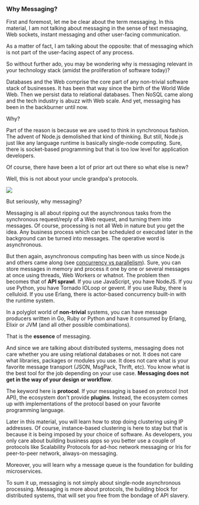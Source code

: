 <script>
  (function(i,s,o,g,r,a,m){i['GoogleAnalyticsObject']=r;i[r]=i[r]||function(){
  (i[r].q=i[r].q||[]).push(arguments)},i[r].l=1*new Date();a=s.createElement(o),
  m=s.getElementsByTagName(o)[0];a.async=1;a.src=g;m.parentNode.insertBefore(a,m)
  })(window,document,'script','//www.google-analytics.com/analytics.js','ga');

  ga('create', 'UA-71257746-1', 'auto');
  ga('send', 'pageview');

</script>

### Why Messaging?

First and foremost, let me be clear about the term messaging. In this material, I am not talking about messaging in the sense of text messaging, Web sockets, instant messaging and other user-facing communication.

As a matter of fact, I am talking about the opposite: that of messaging which is not part of the user-facing aspect of any process.

So without further ado, you may be wondering why is messaging relevant in your technology stack (amidst the proliferation of software today)?

Databases and the Web comprise the core part of any non-trivial software stack of businesses. It has been that way since the birth of the World Wide Web. Then we persist data to relational databases. Then NoSQL came along and the tech industry is abuzz with Web scale. And yet, messaging has been in the backburner until now.

Why?

Part of the reason is because we are used to think in synchronous fashion. The advent of Node.js demolished that kind of thinking. But still, Node.js just like any language runtime is basically single-node computing. Sure, there is socket-based programming but that is too low level for application developers.

Of course, there have been a lot of prior art out there so what else is new?

Well, this is not about your uncle grandpa's protocols.

<img src="https://itjumpstart.files.wordpress.com/2016/02/unclegrandpa.jpg">

But seriously, why messaging?

Messaging is all about ripping out the asynchronous tasks from the synchronous request/reply of a Web request, and turning them into messages. Of course, processing is not all Web in nature but you get the idea. Any business process which can be scheduled or executed later in the background can be turned into messages. The operative word is asynchronous.

But then again, asynchronous computing has been with us since Node.js and others came along (see [concurrency vs parallelism](index.html#concurrency)). Sure, you can store messages in memory and process it one by one or several messages at once using threads, Web Workers or whatnot. The problem then becomes that of **API sprawl**. If you use JavaScript, you have NodeJS. If you use Python, you have Tornado IOLoop or gevent. If you use Ruby, there is celluloid. If you use Erlang, there is actor-based concurrency built-in with the runtime system.

In a polyglot world of **non-trivial** systems, you can have message producers written in Go, Ruby or Python and have it consumed by Erlang, Elixir or JVM (and all other possible combinations).

That is the **essence** of messaging.

And since we are talking about distributed systems, messaging does not care whether you are using relational databases or not. It does not  care what libraries, packages or modules you use. It does not care what is your favorite message transport (JSON, MsgPack, Thrift, etc). You know what is the best tool for the job depending on your use case. **Messaging does not get in the way of your design or workflow**.

The keyword here is **protocol**. If your messaging is based on protocol (not API), the ecosystem don't provide **plugins**. Instead, the ecosystem comes up with implementations of the protocol based on your favorite programming language.

Later in this material, you will learn how to stop doing clustering using IP addresses. Of course, instance-based clustering is here to stay but that is because it is being imposed by your choice of software. As developers, you only care about building business apps so you better use a couple of protocols like Scalability Protocols for ad-hoc network messaging or Iris for peer-to-peer network, always-on messaging.

Moreover, you will learn why a message queue is the foundation for building microservices.

To sum it up, messaging is not simply about single-node asynchronous processing. Messaging is more about protocols, the building block for distributed systems, that will set you free from the bondage of API slavery.

